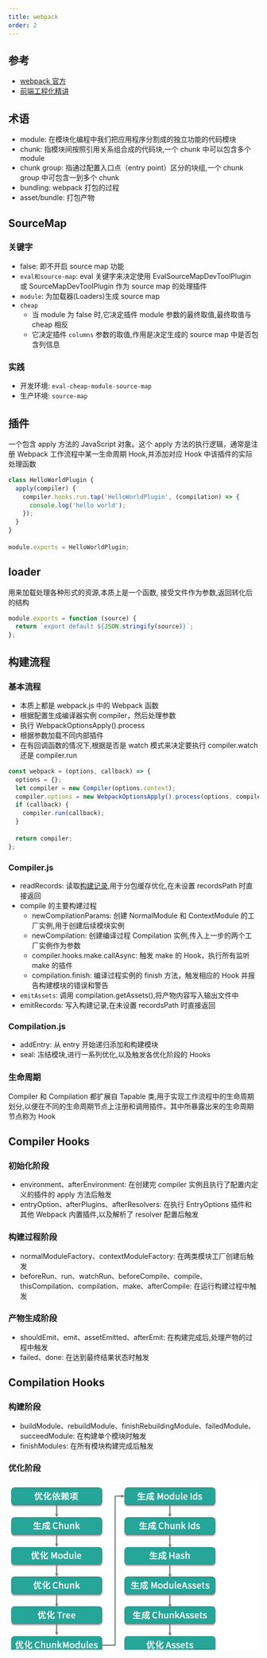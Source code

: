 ```yaml
---
title: webpack
order: 2
---
```


## 参考

- [webpack 官方](https://webpack.js.org/guides/)
- [前端工程化精讲](https://kaiwu.lagou.com/course/courseInfo.htm?courseId=416#/detail/pc?id=4357)

## 术语

- module: 在模块化编程中我们把应用程序分割成的独立功能的代码模块
- chunk: 指模块间按照引用关系组合成的代码块,一个 chunk 中可以包含多个 module
- chunk group: 指通过配置入口点（entry point）区分的块组,一个 chunk group 中可包含一到多个 chunk
- bundling: webpack 打包的过程
- asset/bundle: 打包产物

## SourceMap

### 关键字

- false: 即不开启 source map 功能
- `eval和source-map`: eval 关键字来决定使用 EvalSourceMapDevToolPlugin 或 SourceMapDevToolPlugin 作为 source map 的处理插件
- `module`: 为加载器(Loaders)生成 source map
- `cheap`
  - 当 module 为 false 时,它决定插件 module 参数的最终取值,最终取值与 cheap 相反
  - 它决定插件 `columns` 参数的取值,作用是决定生成的 source map 中是否包含列信息

### 实践

- 开发环境: `eval-cheap-module-source-map`
- 生产环境: `source-map`

## 插件

一个包含 apply 方法的 JavaScript 对象。这个 apply 方法的执行逻辑，通常是注册 Webpack 工作流程中某一生命周期 Hook,并添加对应 Hook 中该插件的实际处理函数

```js
class HelloWorldPlugin {
  apply(compiler) {
    compiler.hooks.run.tap('HelloWorldPlugin', (compilation) => {
      console.log('hello world');
    });
  }
}

module.exports = HelloWorldPlugin;
```

## loader

用来加载处理各种形式的资源,本质上是一个函数, 接受文件作为参数,返回转化后的结构

```js
module.exports = function (source) {
  return `export default ${JSON.stringify(source)}`;
};
```

## 构建流程

### 基本流程

- 本质上都是 webpack.js 中的 Webpack 函数
- 根据配置生成编译器实例 compiler，然后处理参数
- 执行 WebpackOptionsApply().process
- 根据参数加载不同内部插件
- 在有回调函数的情况下,根据是否是 watch 模式来决定要执行 compiler.watch 还是 compiler.run

```js
const webpack = (options, callback) => {
  options = {};
  let compiler = new Compiler(options.context);
  compiler.options = new WebpackOptionsApply().process(options, compiler);
  if (callback) {
    compiler.run(callback);
  }

  return compiler;
};
```

### Compiler.js

- readRecords: 读取[构建记录](https://webpack.js.org/configuration/other-options/#recordspath),用于分包缓存优化,在未设置 recordsPath 时直接返回
- compile 的主要构建过程
  - newCompilationParams: 创建 NormalModule 和 ContextModule 的工厂实例,用于创建后续模块实例
  - newCompilation: 创建编译过程 Compilation 实例,传入上一步的两个工厂实例作为参数
  - compiler.hooks.make.callAsync: 触发 make 的 Hook，执行所有监听 make 的插件
  - compilation.finish: 编译过程实例的 finish 方法，触发相应的 Hook 并报告构建模块的错误和警告
- `emitAssets`: 调用 compilation.getAssets(),将产物内容写入输出文件中
- emitRecords: 写入构建记录,在未设置 recordsPath 时直接返回

### Compilation.js

- addEntry: 从 entry 开始递归添加和构建模块
- seal: 冻结模块,进行一系列优化,以及触发各优化阶段的 Hooks

### 生命周期

Compiler 和 Compilation 都扩展自 Tapable 类,用于实现工作流程中的生命周期划分,以便在不同的生命周期节点上注册和调用插件。其中所暴露出来的生命周期节点称为 Hook

## Compiler Hooks

### 初始化阶段

- environment、afterEnvironment: 在创建完 compiler 实例且执行了配置内定义的插件的 apply 方法后触发
- entryOption、afterPlugins、afterResolvers: 在执行 EntryOptions 插件和其他 Webpack 内置插件,以及解析了 resolver 配置后触发

### 构建过程阶段

- normalModuleFactory、contextModuleFactory: 在两类模块工厂创建后触发
- beforeRun、run、watchRun、beforeCompile、compile、thisCompilation、compilation、make、afterCompile: 在运行构建过程中触发

### 产物生成阶段

- shouldEmit、emit、assetEmitted、afterEmit: 在构建完成后,处理产物的过程中触发
- failed、done: 在达到最终结果状态时触发

## Compilation Hooks

### 构建阶段

- buildModule、rebuildModule、finishRebuildingModule、failedModule、succeedModule: 在构建单个模块时触发
- finishModules: 在所有模块构建完成后触发

### 优化阶段

![](../assets/frame/compilationOptimization.png)
